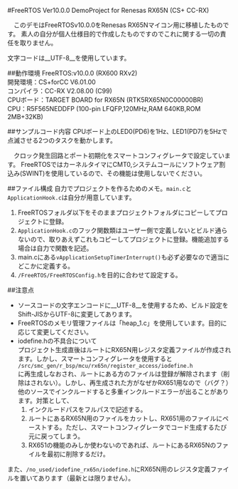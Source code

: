 #FreeRTOS Ver10.0.0 DemoProject for Renesas RX65N (CS+ CC-RX)

　このデモはFreeRTOSv10.0.0をRenesas RX65Nマイコン用に移植したものです。
素人の自分が個人仕様目的で作成したものですのでこれに関する一切の責任を取りません。

文字コードは__UTF-8__を使用しています。

##動作環境
FreeRTOS:v10.0.0 (RX600 RXv2)  
開発環境：CS+forCC V6.01.00  
コンパイラ：CC-RX V2.08.00 (C99)  
CPUボード：TARGET BOARD for RX65N (RTK5RX65N0C00000BR)  
CPU：R5F565NEDDFP (100-pin LFQFP,120MHz,RAM 640KB,ROM 2MB+32KB)

##サンプルコード内容
CPUボード上のLED0(PD6)を1Hz、LED1(PD7)を5Hzで点滅させる2つのタスクを動かします。

　クロック発生回路とポート初期化をスマートコンフィグレータで設定しています。 
FreeRTOSではカーネルタイマにCMT0,システムコールにソフトウェア割込み(SWINT)を使用しているので、その機能は使用しないでください。

##ファイル構成
自力でプロジェクトを作るためのメモ。`main.c`と`ApplicationHook.c`は自分が用意しています。

  1. FreeRTOSフォルダ以下をそのままプロジェクトフォルダにコピーしてプロジェクトに登録。
  1. `ApplicationHook.c`のフック関数類はユーザー側で定義しないとビルド通らないので、取りあえずこれもコピーしてプロジェクトに登録。機能追加する場合は自力で関数を記述。
  1. main.cにある`vApplicationSetupTimerInterrupt()`も必ず必要なので適当にどこかに定義する。
  1. `/FreeRTOS/FreeRTOSConfig.h`を目的に合わせて設定する。

##注意点
* ソースコードの文字エンコードに__UTF-8__を使用するため、ビルド設定をShift-JISからUTF-8に変更してあります。
* FreeRTOSのメモリ管理ファイルは「heap_1.c」を使用しています。目的に応じて変更してください。
* iodefine.hの不具合について  
プロジェクト生成直後はルートにRX65N用レジスタ定義ファイルが作成されます。しかし、スマートコンフィグレータを使用すると 
`/src/smc_gen/r_bsp/mcu/rx65n/register_access/iodefine.h`   
に再生成しなおされ、ルートにある方のファイルは登録が解除されます（削除はされない）。しかし、再生成された方がなぜかRX651用なので（バグ？）他のソースでインクルードすると多重インクルードエラーが出ることがあります。対策として、
    1. インクルードパスをフルパスで記述する。
    1. ルートにあるRX65N用のファイルをカットし、RX651用のファイルにペーストする。ただし、スマートコンフィグレータでコード生成するたび元に戻ってしまう。
    1. RX651の機能のみしか使わないのであれば、ルートにあるRX65Nのファイルを最初に削除するだけ。

また、`/no_used/iodefine_rx65n/iodefine.h`にRX65N用のレジスタ定義ファイルを置いてあります（最新とは限りません）。
